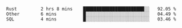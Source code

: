 <!--START_SECTION:waka-->
```text
Rust         2 hrs 8 mins    ███████████████████████░░   92.05 % 
Other        6 mins          █░░░░░░░░░░░░░░░░░░░░░░░░   04.49 % 
SQL          4 mins          █░░░░░░░░░░░░░░░░░░░░░░░░   03.46 % 
```
<!--END_SECTION:waka-->
